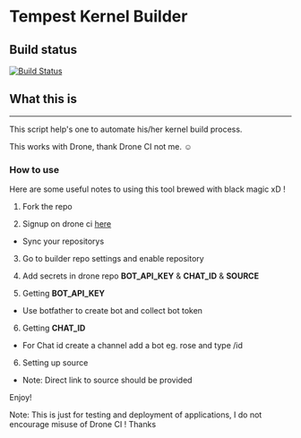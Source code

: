 # Tempest Kernel Builder

## Build status ##
[![Build
Status](https://cloud.drone.io/api/badges/Tashar02/tempest-4.4-drone-builder/status.svg?ref=refs/heads/main)](https://cloud.drone.io/Tashar02/tempest-4.4-drone-builder)

## What this is ##
---------------------------------------------------------------------
This script help's one to automate his/her kernel build process.

This works with Drone, thank Drone CI not me. ☺️

### How to use ###

Here are some useful notes to using this tool brewed with black magic xD !

1. Fork the repo

2. Signup on drone ci [here](https://cloud.drone.io)
- Sync your repositorys

3. Go to builder repo settings and enable repository

4. Add secrets in drone repo **BOT_API_KEY** & **CHAT_ID** & **SOURCE**

5. Getting **BOT_API_KEY**
- Use botfather to create bot and collect bot token

6. Getting **CHAT_ID**
- For Chat id create a channel add a bot eg. rose and type /id

6. Setting up source
- Note: Direct link to source should be provided

Enjoy!

Note: This is just for testing and deployment of applications, I do not encourage misuse of Drone CI ! Thanks
